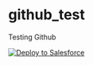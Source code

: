 # github_test
Testing Github


<a href="https://githubsfdeploy.herokuapp.com?owner=thedges&repo=AloTest&ref=main">
  <img alt="Deploy to Salesforce"
       src="https://raw.githubusercontent.com/afawcett/githubsfdeploy/master/deploy.png">
</a>
